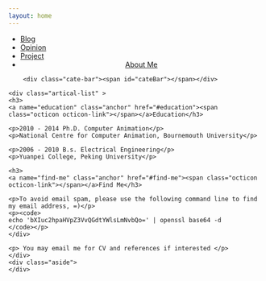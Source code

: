 ```yaml
---
layout: home
---
```

<div class="index-content aboutme">
    <div class="section">
        <ul class="artical-cate">
            <li><a href="/"><span>Blog</span></a></li>
            <li ><a href="/opinion"><span>Opinion</span></a></li>
            <li ><a href="/project"><span>Project</span></a></li>
            <li class="on" style="text-align:center"><a href="/aboutme"><span>About Me</span></a></li>
        </ul>

        <div class="cate-bar"><span id="cateBar"></span></div>

	<div class="artical-list" >
	<h3>
	<a name="education" class="anchor" href="#education"><span class="octicon octicon-link"></span></a>Education</h3>

	<p>2010 - 2014 Ph.D. Computer Animation</p>
	<p>National Centre for Computer Animation, Bournemouth University</p>

	<p>2006 - 2010 B.s. Electrical Engineering</p>
	<p>Yuanpei College, Peking University</p>

	<h3>
	<a name="find-me" class="anchor" href="#find-me"><span class="octicon octicon-link"></span></a>Find Me</h3>

	<p>To avoid email spam, please use the following command line to find my email address, =)</p>
	<p><code>
	echo 'bXIuc2hpaHVpZ3VvQGdtYWlsLmNvbQo=' | openssl base64 -d
	</code></p>
	</div>

	<p> You may email me for CV and references if interested </p>
    </div>
    <div class="aside">
    </div>
</div>


